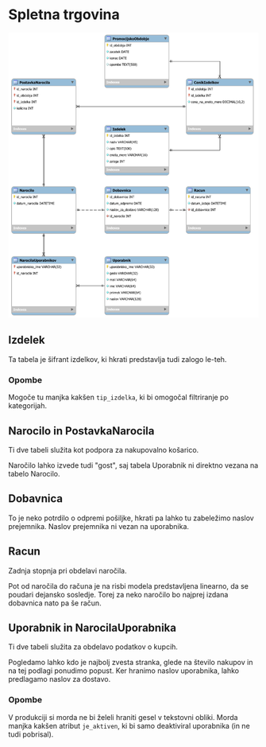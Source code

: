 # Spletna trgovina

<img src="./mysql-model.svg" alt="drawing" width="1000"/>

## Izdelek

Ta tabela je šifrant izdelkov, ki hkrati predstavlja tudi zalogo le-teh.

### Opombe

Mogoče tu manjka kakšen `tip_izdelka`, ki bi omogočal filtriranje po
kategorijah.

## Narocilo in PostavkaNarocila

Ti dve tabeli služita kot podpora za nakupovalno košarico.

Naročilo lahko izvede tudi "gost", saj tabela Uporabnik ni direktno vezana na
tabelo Narocilo.

## Dobavnica

To je neko potrdilo o odpremi pošiljke, hkrati pa lahko tu zabeležimo naslov
prejemnika. Naslov prejemnika ni vezan na uporabnika.

## Racun

Zadnja stopnja pri obdelavi naročila.

Pot od naročila do računa je na risbi modela predstavljena linearno, da se poudari
dejansko sosledje. Torej za neko naročilo bo najprej izdana dobavnica nato
pa še račun.

## Uporabnik in NarocilaUporabnika

Ti dve tabeli služita za obdelavo podatkov o kupcih.

Pogledamo lahko kdo je najbolj zvesta stranka, glede na število nakupov in
na tej podlagi ponudimo popust. Ker hranimo naslov uporabnika, lahko
predlagamo naslov za dostavo.

### Opombe

V produkciji si morda ne bi želeli hraniti gesel v tekstovni obliki.
Morda manjka kakšen atribut `je_aktiven`, ki bi samo deaktiviral uporabnika
(in ne tudi pobrisal).
